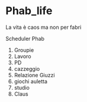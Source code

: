 # Phab_life
La vita è caos ma non per fabri

Scheduler Phab
1. Groupie
2. Lavoro
3. PD
4. cazzeggio
5. Relazione Giuzzi
6. giochi auletta
7. studio
8. Claus
